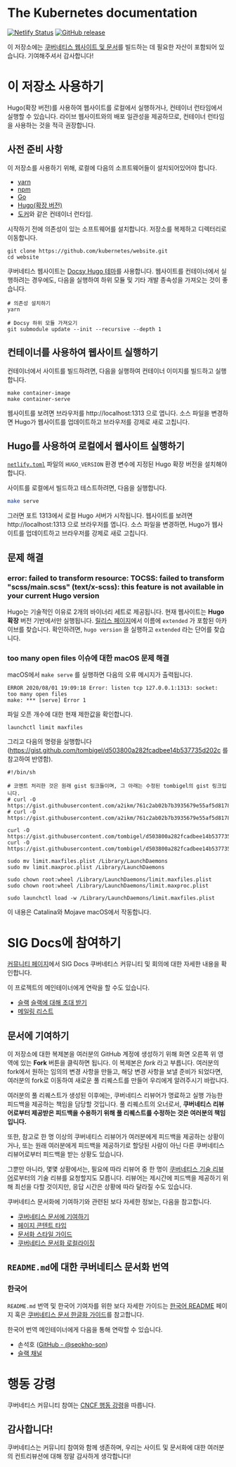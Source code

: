 # The Kubernetes documentation

[![Netlify Status](https://api.netlify.com/api/v1/badges/be93b718-a6df-402a-b4a4-855ba186c97d/deploy-status)](https://app.netlify.com/sites/kubernetes-io-master-staging/deploys) [![GitHub release](https://img.shields.io/github/release/kubernetes/website.svg)](https://github.com/kubernetes/website/releases/latest)

이 저장소에는 [쿠버네티스 웹사이트 및 문서](https://kubernetes.io/)를 빌드하는 데 필요한 자산이 포함되어 있습니다. 기여해주셔서 감사합니다!

# 이 저장소 사용하기

Hugo(확장 버전)를 사용하여 웹사이트를 로컬에서 실행하거나, 컨테이너 런타임에서 실행할 수 있습니다. 라이브 웹사이트와의 배포 일관성을 제공하므로, 컨테이너 런타임을 사용하는 것을 적극 권장합니다.

## 사전 준비 사항

이 저장소를 사용하기 위해, 로컬에 다음의 소프트웨어들이 설치되어있어야 합니다.

- [yarn](https://yarnpkg.com/)
- [npm](https://www.npmjs.com/)
- [Go](https://golang.org/)
- [Hugo(확장 버전)](https://gohugo.io/)
- [도커](https://www.docker.com/)와 같은 컨테이너 런타임.

시작하기 전에 의존성이 있는 소프트웨어를 설치합니다. 저장소를 복제하고 디렉터리로 이동합니다.

```
git clone https://github.com/kubernetes/website.git
cd website
```

쿠버네티스 웹사이트는 [Docsy Hugo 테마](https://github.com/google/docsy#readme)를 사용합니다. 웹사이트를 컨테이너에서 실행하려는 경우에도, 다음을 실행하여 하위 모듈 및 기타 개발 종속성을 가져오는 것이 좋습니다.

```
# 의존성 설치하기
yarn

# Docsy 하위 모듈 가져오기
git submodule update --init --recursive --depth 1
```

## 컨테이너를 사용하여 웹사이트 실행하기

컨테이너에서 사이트를 빌드하려면, 다음을 실행하여 컨테이너 이미지를 빌드하고 실행합니다.

```
make container-image
make container-serve
```

웹사이트를 보려면 브라우저를 http://localhost:1313 으로 엽니다. 소스 파일을 변경하면 Hugo가 웹사이트를 업데이트하고 브라우저를 강제로 새로 고칩니다.

## Hugo를 사용하여 로컬에서 웹사이트 실행하기

[`netlify.toml`](netlify.toml#L10) 파일의 `HUGO_VERSION` 환경 변수에 지정된 Hugo 확장 버전을 설치해야 합니다.

사이트를 로컬에서 빌드하고 테스트하려면, 다음을 실행합니다.

```bash
make serve
```

그러면 포트 1313에서 로컬 Hugo 서버가 시작됩니다. 웹사이트를 보려면 http://localhost:1313 으로 브라우저를 엽니다. 소스 파일을 변경하면, Hugo가 웹사이트를 업데이트하고 브라우저를 강제로 새로 고칩니다.

## 문제 해결
### error: failed to transform resource: TOCSS: failed to transform "scss/main.scss" (text/x-scss): this feature is not available in your current Hugo version

Hugo는 기술적인 이유로 2개의 바이너리 세트로 제공됩니다. 현재 웹사이트는 **Hugo 확장** 버전 기반에서만 실행됩니다. [릴리스 페이지](https://github.com/gohugoio/hugo/releases)에서 이름에 `extended` 가 포함된 아카이브를 찾습니다. 확인하려면, `hugo version` 을 실행하고 `extended` 라는 단어를 찾습니다.

### too many open files 이슈에 대한 macOS 문제 해결

macOS에서 `make serve` 를 실행하면 다음의 오류 메시지가 출력됩니다.

```
ERROR 2020/08/01 19:09:18 Error: listen tcp 127.0.0.1:1313: socket: too many open files
make: *** [serve] Error 1
```

파일 오픈 개수에 대한 현재 제한값을 확인합니다.

`launchctl limit maxfiles`

그리고 다음의 명령을 실행합니다(https://gist.github.com/tombigel/d503800a282fcadbee14b537735d202c 를 참고하여 반영함).

```
#!/bin/sh

# 코멘트 처리한 것은 원래 gist 링크들이며, 그 아래는 수정된 tombigel의 gist 링크입니다.
# curl -O https://gist.githubusercontent.com/a2ikm/761c2ab02b7b3935679e55af5d81786a/raw/ab644cb92f216c019a2f032bbf25e258b01d87f9/limit.maxfiles.plist
# curl -O https://gist.githubusercontent.com/a2ikm/761c2ab02b7b3935679e55af5d81786a/raw/ab644cb92f216c019a2f032bbf25e258b01d87f9/limit.maxproc.plist

curl -O https://gist.githubusercontent.com/tombigel/d503800a282fcadbee14b537735d202c/raw/ed73cacf82906fdde59976a0c8248cce8b44f906/limit.maxfiles.plist
curl -O https://gist.githubusercontent.com/tombigel/d503800a282fcadbee14b537735d202c/raw/ed73cacf82906fdde59976a0c8248cce8b44f906/limit.maxproc.plist

sudo mv limit.maxfiles.plist /Library/LaunchDaemons
sudo mv limit.maxproc.plist /Library/LaunchDaemons

sudo chown root:wheel /Library/LaunchDaemons/limit.maxfiles.plist
sudo chown root:wheel /Library/LaunchDaemons/limit.maxproc.plist

sudo launchctl load -w /Library/LaunchDaemons/limit.maxfiles.plist
```

이 내용은 Catalina와 Mojave macOS에서 작동합니다.


# SIG Docs에 참여하기

[커뮤니티 페이지](https://github.com/kubernetes/community/tree/master/sig-docs#meetings)에서 SIG Docs 쿠버네티스 커뮤니티 및 회의에 대한 자세한 내용을 확인합니다.

이 프로젝트의 메인테이너에게 연락을 할 수도 있습니다.

- [슬랙](https://kubernetes.slack.com/messages/sig-docs) [슬랙에 대해 초대 받기](https://slack.k8s.io/)
- [메일링 리스트](https://groups.google.com/forum/#!forum/kubernetes-sig-docs)

## 문서에 기여하기

이 저장소에 대한 복제본을 여러분의 GitHub 계정에 생성하기 위해 화면 오른쪽 위 영역에 있는 **Fork** 버튼을 클릭하면 됩니다. 이 복제본은 *fork* 라고 부릅니다. 여러분의 fork에서 원하는 임의의 변경 사항을 만들고, 해당 변경 사항을 보낼 준비가 되었다면, 여러분의 fork로 이동하여 새로운 풀 리퀘스트를 만들어 우리에게 알려주시기 바랍니다.

여러분의 풀 리퀘스트가 생성된 이후에는, 쿠버네티스 리뷰어가 명료하고 실행 가능한 피드백을 제공하는 책임을 담당할 것입니다. 풀 리퀘스트의 오너로서, **쿠버네티스 리뷰어로부터 제공받은 피드백을 수용하기 위해 풀 리퀘스트를 수정하는 것은 여러분의 책임입니다.**

또한, 참고로 한 명 이상의 쿠버네티스 리뷰어가 여러분에게 피드백을 제공하는 상황이거나, 또는 원래 여러분에게 피드백을 제공하기로 할당된 사람이 아닌 다른 쿠버네티스 리뷰어로부터 피드백을 받는 상황도 있습니다.

그뿐만 아니라, 몇몇 상황에서는, 필요에 따라 리뷰어 중 한 명이 [쿠버네티스 기술 리뷰어](https://github.com/kubernetes/website/wiki/Tech-reviewers)로부터의 기술 리뷰를 요청할지도 모릅니다. 리뷰어는 제시간에 피드백을 제공하기 위해 최선을 다할 것이지만, 응답 시간은 상황에 따라 달라질 수도 있습니다.

쿠버네티스 문서화에 기여하기와 관련된 보다 자세한 정보는, 다음을 참고합니다.

* [쿠버네티스 문서에 기여하기](https://kubernetes.io/docs/contribute/)
* [페이지 콘텐트 타입](https://kubernetes.io/docs/contribute/style/page-content-types/)
* [문서화 스타일 가이드](http://kubernetes.io/docs/contribute/style/style-guide/)
* [쿠버네티스 문서화 로컬라이징](https://kubernetes.io/docs/contribute/localization/)

## `README.md`에 대한 쿠버네티스 문서화 번역

### 한국어

`README.md` 번역 및 한국어 기여자를 위한 보다 자세한 가이드는 [한국어 README](README-ko.md) 페이지 혹은 [쿠버네티스 문서 한글화 가이드](https://kubernetes.io/ko/docs/contribute/localization_ko/)를 참고합니다.

한국어 번역 메인테이너에게 다음을 통해 연락할 수 있습니다.

* 손석호 ([GitHub - @seokho-son](https://github.com/seokho-son))
* [슬랙 채널](https://kubernetes.slack.com/messages/kubernetes-docs-ko)

# 행동 강령

쿠버네티스 커뮤니티 참여는 [CNCF 행동 강령](https://github.com/cncf/foundation/blob/master/code-of-conduct-languages/ko.md)을 따릅니다.

## 감사합니다!

쿠버네티스는 커뮤니티 참여와 함께 생존하며, 우리는 사이트 및 문서화에 대한 여러분의 컨트리뷰션에 대해 정말 감사하게 생각합니다!
